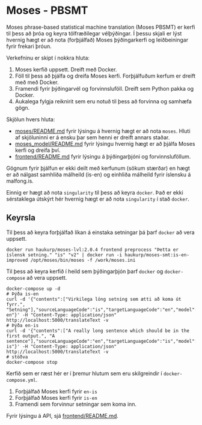# Moses - PBSMT
Moses phrase-based statistical machine translation (Moses PBSMT) er 
kerfi til þess að þróa og keyra tölfræðilegar vélþýðingar.
Í þessu skjali er lýst hvernig hægt er að nota (forþjálfað) Moses þýðingarkerfi 
og leiðbeiningar fyrir frekari þróun.

Verkefninu er skipt í nokkra hluta:
1. Moses kerfið uppsett. Dreift með Docker. 
1. Föll til þess að þjálfa og dreifa Moses kerfi.
Forþjálfuðum kerfum er dreift með með Docker. 
1. Framendi fyrir þýðingarvél og forvinnsluföll.
Dreift sem Python pakka og Docker.
1. Aukalega fylgja reiknirit sem eru notuð til þess að forvinna og samhæfa gögn.

Skjölun hvers hluta:
- [moses/README.md](moses/README.md) fyrir lýsingu á hvernig hægt er að nota `moses`.
Hluti af skjöluninni er á ensku þar sem henni er dreift annars staðar.
- [moses_model/README.md](moses_model/README.md) fyrir lýsingu hvernig hægt er að þjálfa Moses kerfi og dreifa því.
- [frontend/README.md](frontend/README.md) fyrir lýsingu á þýðingarþjóni og forvinnsluföllum.

Gögnum fyrir þjálfun er ekki deilt með kerfunum (sökum stærðar) en 
hægt er að nálgast samhliða málheild (is-en) og einhliða málheild fyrir íslensku 
á malfong.is.

Einnig er hægt að nota `singularity` til þess að keyra `docker`.
Það er ekki sérstaklega útskýrt hér hvernig hægt er að nota `singularity` í stað `docker`.

## Keyrsla
Til þess að keyra forþjálfað líkan á einstaka setningar þá þarf `docker` að vera uppsett.
```shell script
docker run haukurp/moses-lvl:2.0.4 frontend preprocess "Þetta er íslensk setning." "is" "v2" | docker run -i haukurp/moses-smt:is-en-improved /opt/moses/bin/moses -f /work/moses.ini
```

Til þess að keyra kerfið í heild sem þýðingarþjón þarf `docker` og `docker-compose` að vera uppsett.

```shell script
docker-compose up -d
# Þýða is-en
curl -d '{"contents":["Virkilega löng setning sem ætti að koma út fyrr.", "Setning"],"sourceLanguageCode":"is","targetLanguageCode":"en","model":"is-en"}' -H "Content-Type: application/json" http://localhost:5000/translateText -v
# Þýða en-is
curl -d '{"contents":["A really long sentence which should be in the first output.", "A sentence"],"sourceLanguageCode":"en","targetLanguageCode":"is","model":"en-is"}' -H "Content-Type: application/json" http://localhost:5000/translateText -v
# stöðva
docker-compose stop
```
Kerfið sem er ræst hér er í þremur hlutum sem eru skilgreindir í `docker-compose.yml`.
1. Forþjálfað Moses kerfi fyrir `en-is`
1. Forþjálfað Moses kerfi fyrir `is-en`
1. Framendi sem forvinnur setningar sem koma inn.

Fyrir lýsingu á API, sjá [frontend/README.md](frontend/README.md).
